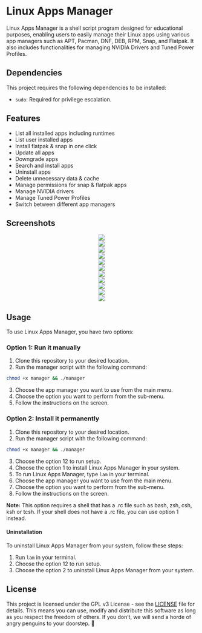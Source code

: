 # Linux Apps Manager

Linux Apps Manager is a shell script program designed for educational purposes, enabling users to easily manage their Linux apps using various app managers such as APT, Pacman, DNF, DEB, RPM, Snap, and Flatpak. It also includes functionalities for managing NVIDIA Drivers and Tuned Power Profiles.

## Dependencies

This project requires the following dependencies to be installed:

- `sudo`: Required for privilege escalation.

## Features

- List all installed apps including runtimes
- List user installed apps
- Install flatpak & snap in one click
- Update all apps
- Downgrade apps
- Search and install apps
- Uninstall apps
- Delete unnecessary data & cache
- Manage permissions for snap & flatpak apps
- Manage NVIDIA drivers
- Manage Tuned Power Profiles
- Switch between different app managers

## Screenshots
<div align="center">
    <img src="screenshots/s1.png">
</div>
<div align="center">
    <img src="screenshots/s2.png">
</div>
<div align="center">
    <img src="screenshots/s3.png">
</div>
<div align="center">
    <img src="screenshots/s4.png">
</div>
<div align="center">
    <img src="screenshots/s5.png">
</div>
<div align="center">
    <img src="screenshots/s6.png">
</div>
<div align="center">
    <img src="screenshots/s7.png">
</div>
<div align="center">
    <img src="screenshots/s8.png">
</div>
<div align="center">
    <img src="screenshots/s9.png">
</div>
<div align="center">
    <img src="screenshots/s10.png">
</div>
<div align="center">
    <img src="screenshots/s11.png">
</div>

## Usage

To use Linux Apps Manager, you have two options:

### Option 1: Run it manually

1. Clone this repository to your desired location.
2. Run the manager script with the following command:

```sh
chmod +x manager && ./manager
```

3. Choose the app manager you want to use from the main menu.
4. Choose the option you want to perform from the sub-menu.
5. Follow the instructions on the screen.

### Option 2: Install it permanently

1. Clone this repository to your desired location.
2. Run the manager script with the following command:

```sh
chmod +x manager && ./manager
```

3. Choose the option 12 to run setup.
4. Choose the option 1 to install Linux Apps Manager in your system.
5. To run Linux Apps Manager, type `lam` in your terminal.
6. Choose the app manager you want to use from the main menu.
7. Choose the option you want to perform from the sub-menu.
8. Follow the instructions on the screen.

**Note:** This option requires a shell that has a .rc file such as bash, zsh, csh, ksh or tcsh. If your shell does not have a .rc file, you can use option 1 instead.

#### Uninstallation

To uninstall Linux Apps Manager from your system, follow these steps:

1. Run `lam` in your terminal.
2. Choose the option 12 to run setup.
3. Choose the option 2 to uninstall Linux Apps Manager from your system.

## License

This project is licensed under the GPL v3 License - see the [LICENSE](https://github.com/saitamasahil/LinuxAppsManager/blob/main/LICENSE) file for details. This means you can use, modify and distribute this software as long as you respect the freedom of others. If you don’t, we will send a horde of angry penguins to your doorstep. 🐧
